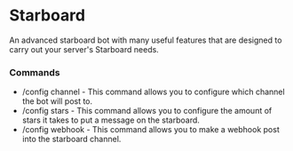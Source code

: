 # Starboard
An advanced starboard bot with many useful features that are designed to carry out your server's Starboard needs. 

### Commands
- /config channel <channelname> - This command allows you to configure which channel the bot will post to.
- /config stars <amount> - This command allows you to configure the amount of stars it takes to put a message on the starboard.
 - /config webhook <webhookurl> - This command allows you to make a webhook post into the starboard channel.


